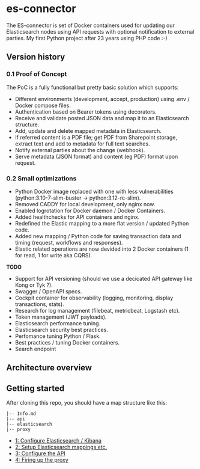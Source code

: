 # es-connector
The ES-connector is set of Docker containers used for updating our Elasticsearch nodes using API requests with optional notification to external parties. My first Python project after 23 years using PHP code :-) 
 
## Version history

### 0.1 Proof of Concept
The PoC is a fully functional but pretty basic solution which supports:

- Different environments (development, accept, production) using .env / Docker compose files.
- Authentication based on Bearer tokens using decorators.
- Receive and validate posted JSON data and map it to an Elasticsearch structure.
- Add, update and delete mapped metadata in Elasticsearch.
- If referred content is a PDF file; get PDF from Sharepoint storage, extract text and add to metadata for full text searches.
- Notify external parties about the change (webhook).
- Serve metadata (JSON format) and content (eg PDF) format upon request.

### 0.2 Small optimizations

- Python Docker image replaced with one with less vulnerabilities (python:3.10-7-slim-buster -> python:3.12-rc-slim).
- Removed CADDY for local development, only nginx now.
- Enabled logrotation for Docker daemon / Docker Containers.
- Added healthchecks for API containers and nginx.
- Redefined the Elastic mapping to a more flat version / updated Python code.
- Added new mapping / Python code for saving transaction data and timing (request, workflows and responses).
- Elastic related operations are now devided into 2 Docker containers (1 for read, 1 for write aka CQRS).

**TODO**

- Support for API versioning (should we use a decicated API gateway like Kong or Tyk ?).
- Swagger / OpenAPI specs.
- Cockpit container for observability (logging, monitoring, display transactions, stats).
- Research for log management (filebeat, metricbeat, Logstash etc).
- Token management (JWT payloads).
- Elasticsearch performance tuning.
- Elasticsearch security best practices.
- Perfomance tuning Python / Flask.
- Best practices / tuning Docker containers.
- Search endpoint

## Architecture overview

## Getting started
After cloning this repo, you should have a map structure like this:

```
|-- Info.md
|-- api
|-- elasticsearch
|-- proxy
```
 
- [1: Configure Elasticsearch / Kibana](https://github.com/ProvincieZeeland/es-connector/wiki/1:-Configure-Elasticsearch--&-Kibana-nodes)
- [2: Setup Elasticsearch mappings etc.](https://github.com/ProvincieZeeland/es-connector/wiki/2:-Setup-Elasticsearch-mappings-etc.)
- [3: Configure the API](https://github.com/ProvincieZeeland/es-connector/wiki/3:-Configure-the-API)
- [4: Firing up the proxy](https://github.com/ProvincieZeeland/es-connector/wiki/4:-Firing-up-the-proxy)

